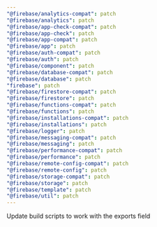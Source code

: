 ```yaml
---
"@firebase/analytics-compat": patch
"@firebase/analytics": patch
"@firebase/app-check-compat": patch
"@firebase/app-check": patch
"@firebase/app-compat": patch
"@firebase/app": patch
"@firebase/auth-compat": patch
"@firebase/auth": patch
"@firebase/component": patch
"@firebase/database-compat": patch
"@firebase/database": patch
"firebase": patch
"@firebase/firestore-compat": patch
"@firebase/firestore": patch
"@firebase/functions-compat": patch
"@firebase/functions": patch
"@firebase/installations-compat": patch
"@firebase/installations": patch
"@firebase/logger": patch
"@firebase/messaging-compat": patch
"@firebase/messaging": patch
"@firebase/performance-compat": patch
"@firebase/performance": patch
"@firebase/remote-config-compat": patch
"@firebase/remote-config": patch
"@firebase/storage-compat": patch
"@firebase/storage": patch
"@firebase/template": patch
"@firebase/util": patch
---
```


Update build scripts to work with the exports field
